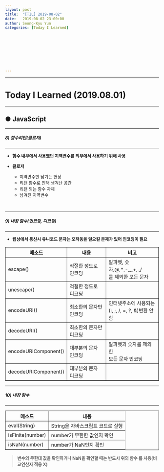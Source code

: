 ```yaml
---
layout: post
title:  "[TIL] 2019-08-02"
date:   2019-08-02 23:00:00
author: Seong-Kyu Yun
categories: [Today I Learned]









---
```


------

# Today I Learned (2019.08.01)





------

## ● JavaScript



























------

##### 8) 함수리턴(클로저)

------

- **함수 내부에서 사용했던 지역변수를 외부에서 사용하기 위해 사용**

- **클로저**
  - 지역변수만 남기는 현상
  - 리턴 함수로 인해 생겨난 공간
  - 리턴 되는 함수 자체
  - 남겨진 지역변수

​        



------

##### 9) 내장 함수(인코딩, 디코딩)

------

- **웹상에서 통신시 유니코드 문자는 오작동을 일으킬 문제가 있어 인코딩이
  필요**

<table border="1">
    <tr>
        <th>메소드</th>
        <th>내용</th>
        <th>비고</th>
    </tr>
    <tr>
        <td>escape()</td>
        <td>적절한 정도로 인코딩</td>
        <td>알파벳, 숫자,@,*,-,_,+,.,/<br/>
                를 제외한 모든 문자</td>
    </tr>
    <tr>
        <td>unescape()</td>
        <td>적절한 정도로 디코딩</td>
        <td></td>
    </tr>
    <tr>
        <td>encodeURI()</td>
        <td>최소한의 문자만 인코딩</td>
        <td>인터넷주소에 사용되는<br/>
                (:, ;, /, =, ?, &)변환 안함</td>
    </tr>
    <tr>
        <td>decodeURI()</td>
        <td>최소한의 문자만 디코딩</td>
        <td></td>
    </tr>
    <tr>
        <td>encodeURIComponent()</td>
        <td>대부분의 문자 인코딩</td>
        <td>알파벳과 숫자를 제외한<br/>
                모든 문자 인코딩</td>
    </tr>
    <tr>
        <td>decodeURIComponent()</td>
        <td>대부분의 문자 디코딩</td>
        <td></td>
    </tr>
</table>





------

##### 10) 내장 함수

------

<table border="1">
    <tr>
        <th>메소드</th>
        <th>내용</th>
    </tr>
    <tr>
        <td>eval(String)</td>
        <td>String을 자바스크립트 코드로 실행</td>
    </tr>
    <tr>
        <td>isFinite(number)</td>
        <td>number가 무한한 값인지 확인</td>
    </tr>
    <tr>
        <td>isNaN(number)</td>
        <td>number가 NaN인지 확인</td>
    </tr>
</table>

> **변수의 무한대 값을 확인하거나 NaN을 확인할 때는 반드시 위의 함수
> 를 사용(비교연산자 적용 X)**

